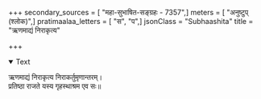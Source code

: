 +++
secondary_sources = [ "महा-सुभाषित-सङ्ग्रहः - 7357",]
meters = [ "अनुष्टुप् (श्लोक)",]
pratimaalaa_letters = [ "स", "प",]
jsonClass = "Subhaashita"
title = "ऋणमाद्यं निराकृत्य"

+++

<details open><summary>Text</summary>

ऋणमाद्यं निराकृत्य निराकर्तुमृणान्तरम्।  
प्रतिष्ठा राजते यस्य गृहस्थाश्रम एव सः॥
</details>
